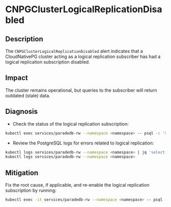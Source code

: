 # CNPGClusterLogicalReplicationDisabled

## Description

The `CNPGClusterLogicalReplicationDisabled` alert indicates that a CloudNativePG cluster acting as a logical replication subscriber has had a logical replication subscription disabled.

## Impact

The cluster remains operational, but queries to the subscriber will return outdated (stale) data.

## Diagnosis

- Check the status of the logical replication subscription:

```bash
kubectl exec services/paradedb-rw --namespace <namespace> -- psql -c 'SELECT * FROM pg_subscription;'
```

- Review the PostgreSQL logs for errors related to logical replication:

```bash
kubectl logs services/paradedb-rw --namespace <namespace> | jq 'select(.record.error_severity == "ERROR" and .record.backend_type == "logical replication apply worker")'
kubectl logs services/paradedb-rw --namespace <namespace>
```

## Mitigation

Fix the root cause, if applicable, and re-enable the logical replication subscription by running:

```bash
kubectl exec -it services/paradedb-rw --namespace <namespace> -- psql -c 'ALTER SUBSCRIPTION <your_subscription_name> ENABLE;'
```

